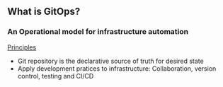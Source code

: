 ## What is GitOps?

### An Operational model for infrastructure automation

<u>Principles</u>
* Git repository is the declarative source of truth for desired state
* Apply development pratices to infrastructure:
Collaboration, version control, testing and CI/CD
